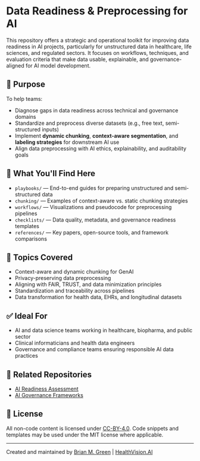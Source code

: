 # Data Readiness & Preprocessing for AI

This repository offers a strategic and operational toolkit for improving data readiness in AI projects, particularly for unstructured data in healthcare, life sciences, and regulated sectors. It focuses on workflows, techniques, and evaluation criteria that make data usable, explainable, and governance-aligned for AI model development.

## 📌 Purpose

To help teams:
- Diagnose gaps in data readiness across technical and governance domains
- Standardize and preprocess diverse datasets (e.g., free text, semi-structured inputs)
- Implement **dynamic chunking**, **context-aware segmentation**, and **labeling strategies** for downstream AI use
- Align data preprocessing with AI ethics, explainability, and auditability goals

## 📂 What You'll Find Here

- `playbooks/` — End-to-end guides for preparing unstructured and semi-structured data
- `chunking/` — Examples of context-aware vs. static chunking strategies
- `workflows/` — Visualizations and pseudocode for preprocessing pipelines
- `checklists/` — Data quality, metadata, and governance readiness templates
- `references/` — Key papers, open-source tools, and framework comparisons

## 🧠 Topics Covered

- Context-aware and dynamic chunking for GenAI
- Privacy-preserving data preprocessing
- Aligning with FAIR, TRUST, and data minimization principles
- Standardization and traceability across pipelines
- Data transformation for health data, EHRs, and longitudinal datasets

## ✅ Ideal For

- AI and data science teams working in healthcare, biopharma, and public sector
- Clinical informaticians and health data engineers
- Governance and compliance teams ensuring responsible AI data practices

## 🔗 Related Repositories

- [AI Readiness Assessment](https://github.com/YOUR-USERNAME/ai-readiness-assessment)
- [AI Governance Frameworks](https://github.com/YOUR-USERNAME/ai-governance-frameworks)

## 📄 License

All non-code content is licensed under [CC-BY-4.0](https://creativecommons.org/licenses/by/4.0/). Code snippets and templates may be used under the MIT license where applicable.

---

Created and maintained by [Brian M. Green](https://www.linkedin.com/in/bgreen2) | [HealthVision.AI](https://health-vision.ai/)
